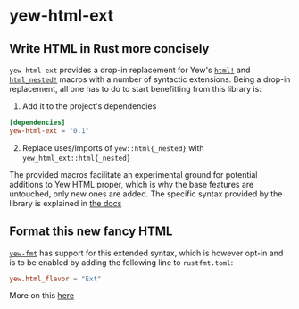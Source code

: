 # yew-html-ext
## Write HTML in Rust more concisely
`yew-html-ext` provides a drop-in replacement for Yew's [`html!`](https://docs.rs/yew/latest/yew/macro.html.html)
and [`html_nested!`](https://docs.rs/yew/latest/yew/macro.html_nested.html) macros with 
a number of syntactic extensions. Being a drop-in replacement, all one has to do to start benefitting from this library is:

1. Add it to the project's dependencies
```toml
[dependencies]
yew-html-ext = "0.1"
```
2. Replace uses/imports of `yew::html{_nested}` with `yew_html_ext::html{_nested}`

The provided macros facilitate an experimental ground for potential additions to Yew HTML proper,
which is why the base features are untouched, only new ones are added.
The specific syntax provided by the library is explained in [the docs](https://docs.rs/yew-html-ext/latest/yew_html_ext)

## Format this new fancy HTML
[`yew-fmt`](https://github.com/schvv31n/yew-fmt) has support for this extended syntax,
which is however opt-in and is to be enabled by adding the following line to `rustfmt.toml`:
```toml
yew.html_flavor = "Ext"
```
More on this [here](https://github.com/schvv31n/yew-fmt?tab=readme-ov-file#yewhtml_flavor)
